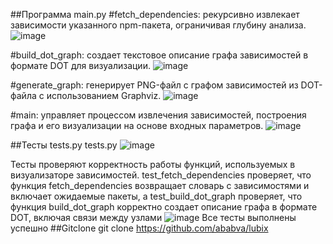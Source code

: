 ##Программа main.py
#fetch_dependencies: рекурсивно извлекает зависимости указанного npm-пакета, ограничивая глубину анализа.
![image](https://github.com/user-attachments/assets/46e3fa57-7e5d-4a0c-9fbd-09bce5e47faa)

#build_dot_graph: создает текстовое описание графа зависимостей в формате DOT для визуализации.
![image](https://github.com/user-attachments/assets/0df7106a-bfe2-426d-82e5-e98b373a629b)

#generate_graph: генерирует PNG-файл с графом зависимостей из DOT-файла с использованием Graphviz.
![image](https://github.com/user-attachments/assets/e886edb5-cfec-4e67-97df-82a9bc5f86fc)

#main: управляет процессом извлечения зависимостей, построения графа и его визуализации на основе входных параметров.
![image](https://github.com/user-attachments/assets/45b14128-8e79-4b97-b51b-7660eb8b312e)

##Тесты tests.py
tests.py
![image](https://github.com/user-attachments/assets/57181008-561e-498e-bcdb-43219c982ddc)

Тесты проверяют корректность работы функций, используемых в визуализаторе зависимостей. test_fetch_dependencies проверяет, что функция fetch_dependencies возвращает словарь с зависимостями и включает ожидаемые пакеты, а test_build_dot_graph проверяет, что функция build_dot_graph корректно создает описание графа в формате DOT, включая связи между узлами
![image](https://github.com/user-attachments/assets/2eb79c82-16a3-4264-9b57-508cb3a6b5a9)
Все тесты выполнены успешно
##Gitclone
git clone https://github.com/ababva/lubix
